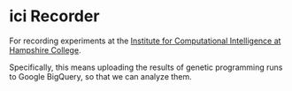 # ici Recorder

For recording experiments at the [Institute for Computational Intelligence
at Hampshire College](http://faculty.hampshire.edu/lspector/ici.html).

Specifically, this means uploading the results of genetic programming
runs to Google BigQuery, so that we can analyze them.
